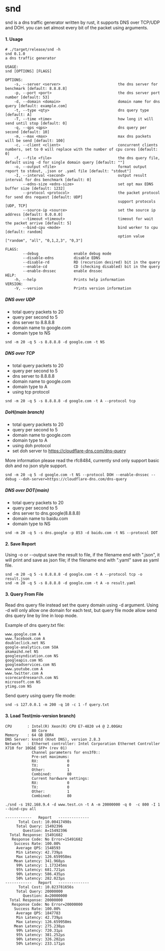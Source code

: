 # snd
snd is a dns traffic generator written by rust, it supports DNS over TCP/UDP and DOH. 
you can set almost every bit of the packet using arguments. 


#### 1. Usage

```
# ./target/release/snd -h
snd 0.1.0
a dns traffic generator

USAGE:
snd [OPTIONS] [FLAGS]

OPTIONS:
    -s, --server <server>                          the dns server for benchmark [default: 8.8.8.8]
    -p, --port <port>                              the dns server port number [default: 53]
    -d, --domain <domain>                          domain name for dns query [default: example.com]
    -t, --type <qty>                               dns query type [default: A]
    -T, --time <time>                              how long it will send until stop [default: 0]
    -q, --qps <qps>                                dns query per second [default: 10]
    -m, --max <max>                                max dns packets will be send [default: 100]
    -c, --client <client>                          concurrent clients numbers, set to 0 will replace with the number of cpu cores [default: 0]
    -f, --file <file>                              the dns query file, default using -d for single domain query [default: ""]
    -o, --output <file>                            format output report to stdout, .json or .yaml file [default: "stdout"]
    -I, --interval <second>                        output result interval for dns benchmark [default: 0]
        --edns-size <edns-size>                    set opt max EDNS buffer size [default: 1232]
        --protocol <protocol>                      the packet protocol for send dns request [default: UDP]
                                                   support protocols [UDP, TCP]
        --source-ip <source>                       set the source ip address [default: 0.0.0.0]
        --timeout <timeout>                        timeout for wait the packet arrive [default: 5]
        --bind-cpu <mode>                          bind worker to cpu [default: random]
                                                   option value ["random", "all", "0,1,2,3", "0,3"]

FLAGS:
        --debug                enable debug mode
        --disable-edns         disable EDNS
        --disable-rd           RD (recursion desired) bit in the query
        --enable-cd            CD (checking disabled) bit in the query
        --enable-dnssec        enable dnssec
HELP:
    -h, --help                 Prints help information
VERSION:
    -V, --version              Prints version information

```

##### DNS over UDP 

- total query packets to 20
- query per second to 5
- dns server to 8.8.8.8
- domain name to google.com
- domain type to NS 
  
```
snd -m 20 -q 5 -s 8.8.8.8 -d google.com -t NS

```


##### DNS over TCP

- total query packets to 20
- query per second to 5
- dns server to 8.8.8.8
- domain name to google.com
- domain type to A 
- using tcp protocol 


```
snd -m 20 -q 5 -s 8.8.8.8 -d google.com -t A --protocol tcp
```

##### DoH(main branch)

- total query packets to 20
- query per second to 5
- domain name to google.com
- domain type to A 
- using doh protocol
- set doh server to https://cloudflare-dns.com/dns-query

More information please read the rfc8484, currently snd only support basic doh 
and no json style support.

```
snd -m 20 -q 5 -d google.com -t NS --protocol DOH --enable-dnssec --debug --doh-server=https://cloudflare-dns.com/dns-query
```


##### DNS over DOT(main)

- total query packets to 20
- query per second to 5
- dns server to dns.google(8.8.8.8)
- domain name to baidu.com
- domain type to NS

```
snd -m 20 -q 5 -s dns.google -p 853 -d baidu.com -t NS --protocol DOT

```

#### 2. Save Report

Using -o or --output save the result to file, if the filename end with ".json", it will print and save as json file; if the filename end with ".yaml" save as yaml file.

```
snd -m 20 -q 5 -s 8.8.8.8 -d google.com -t A --protocol tcp -o result.json
snd -m 20 -q 5 -s 8.8.8.8 -d google.com -t A -o result.yaml

```

#### 3. Query From File

Read dns query file instead set the query domain using -d argument.
Using -d will only allow one domain for each test, but query file mode allow send dns query line by line in loop mode.

Example of dns query.txt file: 
```
www.google.com A
www.facebook.com A
doubleclick.net NS
google-analytics.com SOA
akamaihd.net NS
googlesyndication.com NS
googleapis.com NS
googleadservices.com NS
www.youtube.com A
www.twitter.com A
scorecardresearch.com NS
microsoft.com NS
ytimg.com NS
```

Send query using query file mode:

```
snd -s 127.0.0.1 -m 200 -q 10 -c 1 -f query.txt

```


#### 3. Load Test(mio-version branch) 


```
CPU       : Intel(R) Xeon(R) CPU E7-4820 v4 @ 2.00GHz 
            80 Core  
Memory    : 64 GB DDR4
DNS Server: knotd (Knot DNS), version 2.8.3
Network   : Ethernet controller: Intel Corporation Ethernet Controller X710 for 10GbE SFP+ (rev 01)
            Channel parameters for ens3f0::
            Pre-set maximums:
            RX:             0
            TX:             0
            Other:          1
            Combined:       80
            Current hardware settings:
            RX:             0
            TX:             0
            Other:          1
            Combined:       80

```


```
./snd -s 192.168.9.4 -d www.test.cn -t A -m 20000000 -q 0  -c 800 -I 1 --bind-cpu all 

------------   Report   --------------
      Total Cost: 10.00417498s
     Total Query: 15492396
        Question: A=15492396
  Total Response: 15491682
   Response Code: No Error=15491682
    Success Rate: 100.00%
     Average QPS: 1548593
     Min Latency: 42.739µs
     Max Latency: 126.659958ms
    Mean Latency: 341.968µs
     99% Latency: 1.173245ms
     95% Latency: 681.721µs
     90% Latency: 586.435µs
     50% Latency: 282.023µs
------------   Report   --------------
      Total Cost: 10.823781656s
     Total Query: 20000000
        Question: A=20000000
  Total Response: 20000000
   Response Code: No Error=20000000
    Success Rate: 100.00%
     Average QPS: 1847783
     Min Latency: 42.739µs
     Max Latency: 126.659958ms
    Mean Latency: 275.238µs
     99% Latency: 720.31µs
     95% Latency: 381.252µs
     90% Latency: 326.202µs
     50% Latency: 233.171µs

```
